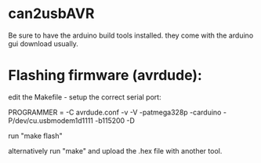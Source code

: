 # can2usbAVR

Be sure to have the arduino build tools installed. they come with the arduino gui download usually.

Flashing firmware (avrdude):
============================

edit the Makefile - setup the correct serial port: 

PROGRAMMER = -C avrdude.conf  -v -V -patmega328p -carduino -P/dev/cu.usbmodem1d1111 -b115200 -D

run "make flash"

alternatively run "make" and upload the .hex file with another tool.
